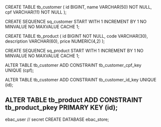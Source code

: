CREATE TABLE tb_customer (
    id BIGINT,
    name VARCHAR(50) NOT NULL,
    cpf VARCHAR(11) NOT NULL
);

CREATE SEQUENCE sq_customer
    START WITH 1
    INCREMENT BY 1
    NO MINVALUE
    NO MAXVALUE
    CACHE 1;

CREATE TABLE tb_product (
    id BIGINT NOT NULL,
    code VARCHAR(30),
    description VARCHAR(60),
    price NUMERIC(4,2)
);


CREATE SEQUENCE sq_product
    START WITH 1
    INCREMENT BY 1
    NO MINVALUE
    NO MAXVALUE
    CACHE 1;

ALTER TABLE tb_customer ADD CONSTRAINT tb_customer_cpf_key UNIQUE (cpf);

ALTER TABLE tb_customer ADD CONSTRAINT tb_customer_id_key UNIQUE (id);

ALTER TABLE tb_product ADD CONSTRAINT tb_product_pkey PRIMARY KEY (id);
 ---------

ebac_user // secret
CREATE DATABASE ebac_store;
